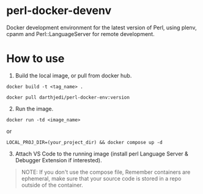 # perl-docker-devenv
Docker development environment for the latest version of Perl, using plenv, cpanm and Perl::LanguageServer for remote development.

# How to use


1. Build the local image, or pull from docker hub.

```
docker build -t <tag_name> .
```


```
docker pull darthjedi/perl-docker-env:version
```

2. Run the image.

```
docker run -td <image_name> 
```

or

```
LOCAL_PROJ_DIR=(your_project_dir) && docker compose up -d
```

3. Attach VS Code to the running image (install perl Language Server & Debugger Extension if interested).

> NOTE: If you don't use the compose file, Remember containers are ephemeral, make sure that your source code is stored in a repo outside of the container.
